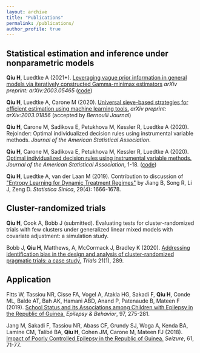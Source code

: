 ```yaml
---
layout: archive
title: "Publications"
permalink: /publications/
author_profile: true
---
```


<!-- {% if author.googlescholar %}-->
<!--  You can also find my articles on <u><a href="{{author.googlescholar}}">my Google Scholar profile</a>.</u>-->
<!--{% endif %}-->

<!--{% include base_path %}-->

<!--{% for post in site.publications reversed %}-->
<!--  {% include archive-single.html %}-->
<!--{% endfor %}-->

## Statistical estimation and inference under nonparametric models

**Qiu H**, Luedtke A (2021+). [Leveraging vague prior information in general models via iteratively constructed Gamma-minimax estimators](https://arxiv.org/abs/2012.05465) *arXiv preprint: arXiv:2003.05465* ([code](https://github.com/QIU-Hongxiang-David/Gamma-minimax-learninng))

**Qiu H**, Luedtke A, Carone M (2020). [Universal sieve-based strategies for efficient estimation using machine
learning tools.](https://arxiv.org/abs/2003.01856) *arXiv preprint: arXiv:2003.01856* (accepted by *Bernoulli Journal*)

**Qiu H**, Carone M, Sadikova E, Petukhova M, Kessler R, Luedtke A (2020). Rejoinder: Optimal individualized decision
rules using instrumental variable methods. *Journal of the American Statistical Association*.

**Qiu H**, Carone M, Sadikova E, Petukhova M, Kessler R, Luedtke A (2020). [Optimal individualized decision
rules using instrumental variable methods.](https://www.tandfonline.com/doi/abs/10.1080/01621459.2020.1745814) *Journal of the American Statistical Association*, 1-18. ([code](https://www.tandfonline.com/doi/suppl/10.1080/01621459.2020.1745814?scroll=top))

**Qiu H**, Luedtke A, van der Laan M (2019). Contribution to discussion of ["Entropy Learning for Dynamic
Treatment Regimes"](http://www3.stat.sinica.edu.tw/statistica/oldpdf/A29N41-9.pdf?vol=29&num=4&art=10) by Jiang B, Song R, Li J, Zeng D. *Statistica Sinica*, 29(4): 1666-1678.

## Cluster-randomized trials

**Qiu H**, Cook A, Bobb J (submitted). Evaluating tests for cluster-randomized trials with few clusters under generalized linear mixed models with covariate adjustment: a simulation study.

Bobb J, **Qiu H**, Matthews, A, McCormack J, Bradley K (2020). [Addressing identification bias in the design
and analysis of cluster-randomized pragmatic trials: a case study.](https://trialsjournal.biomedcentral.com/articles/10.1186/s13063-020-4148-z) *Trials* 21(1), 289.

## Application

Fitts W, Tassiou NR, Cisse FA, Vogel A, Atakla HG, Sakadi F, **Qiu H**, Conde ML, Balde AT, Bah AK,
Hamani ABD, Anand P, Patenaude B, Mateen F (2019). [School Status and its Associations among Children
with Epilepsy in the Republic of Guinea.](https://pubmed.ncbi.nlm.nih.gov/31260925/) *Epilepsy & Behavior*, 97, 275-281.

Jang M, Sakadi F, Tassiou NR, Abass CF, Grundy SJ, Woga A, Kenda BA, Lamine CM, Talibé BA, **Qiu H**,
Cohen JM, Carone M, Mateen FJ (2018). [Impact of Poorly Controlled Epilepsy in the Republic of Guinea.](https://pubmed.ncbi.nlm.nih.gov/30114675/)
*Seizure*, 61, 71-77.
